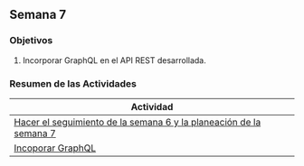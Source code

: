## Semana 7

### Objetivos

1. Incorporar GraphQL en el API REST desarrollada.

### Resumen de las Actividades

| Actividad                                                                        |
| -------------------------------------------------------------------------------- |
| [Hacer el seguimiento de la semana 6 y la planeación de la semana 7 ](s7_syp.md) |
| [Incoporar GraphQL](s7_graphql.md)                                            |
